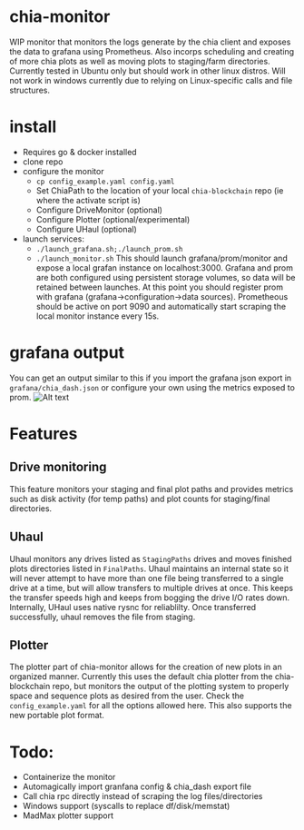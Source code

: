 # chia-monitor
WIP monitor that monitors the logs generate by the chia client and exposes the data to grafana using Prometheus. Also incorps scheduling and creating of more chia plots as well as moving plots to staging/farm directories. Currently tested in Ubuntu only but should work in other linux distros. Will not work in windows currently due to relying on Linux-specific calls and file structures. 

# install
- Requires go & docker installed
- clone repo
- configure the monitor
  - `cp config_example.yaml config.yaml`
  - Set ChiaPath to the location of your local `chia-blockchain` repo (ie where the activate script is)
  - Configure DriveMonitor (optional)
  - Configure Plotter (optional/experimental)
  - Configure UHaul (optional)
- launch services:
  - `./launch_grafana.sh;./launch_prom.sh`
  - `./launch_monitor.sh`
This should launch grafana/prom/monitor and expose a local grafan instance on localhost:3000. Grafana and prom are both configured using persistent storage volumes, so data will be retained between launches. At this point you should register prom with grafana (grafana->configuration->data sources). Prometheous should be active on port 9090 and automatically start scraping the local monitor instance every 15s. 


# grafana output
You can get an output similar to this if you import the grafana json export in `grafana/chia_dash.json` or configure your own using the metrics exposed to prom. 
![Alt text](https://i.imgur.com/HkBFB6W.png "Grafana")

# Features
## Drive monitoring
This feature monitors your staging and final plot paths and provides metrics such as disk activity (for temp paths) and plot counts for staging/final directories. 
## Uhaul
Uhaul monitors any drives listed as `StagingPaths` drives and moves finished plots directories listed in `FinalPaths`. Uhaul maintains an internal state so it will never attempt to have more than one file being transferred to a single drive at a time, but will allow transfers to multiple drives at once. This keeps the transfer speeds high and keeps from bogging the drive I/O rates down. Internally, UHaul uses native rysnc for reliablilty. Once transferred successfully, uhaul removes the file from staging.
## Plotter
The plotter part of chia-monitor allows for the creation of new plots in an organized manner. Currently this uses the default chia plotter from the chia-blockchain repo, but monitors the output of the plotting system to properly space and sequence plots as desired from the user. Check the `config_example.yaml` for all the options allowed here. This also supports the new portable plot format.

# Todo:
- Containerize the monitor
- Automagically import granfana config & chia_dash export file
- Call chia rpc directly instead of scraping the log files/directories
- Windows support (syscalls to replace df/disk/memstat)
- MadMax plotter support
